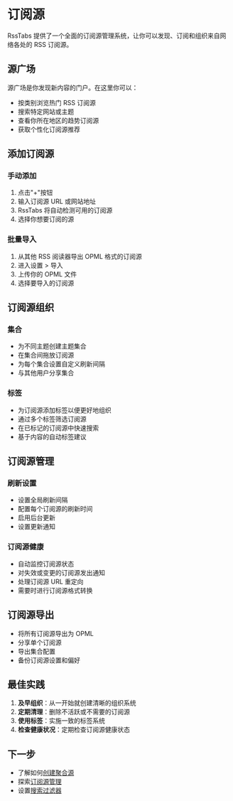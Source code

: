 # 订阅源

RssTabs 提供了一个全面的订阅源管理系统，让你可以发现、订阅和组织来自网络各处的 RSS 订阅源。

## 源广场

源广场是你发现新内容的门户。在这里你可以：

- 按类别浏览热门 RSS 订阅源
- 搜索特定网站或主题
- 查看你所在地区的趋势订阅源
- 获取个性化订阅源推荐

## 添加订阅源

### 手动添加

1. 点击"+"按钮
2. 输入订阅源 URL 或网站地址
3. RssTabs 将自动检测可用的订阅源
4. 选择你想要订阅的源

### 批量导入

1. 从其他 RSS 阅读器导出 OPML 格式的订阅源
2. 进入设置 > 导入
3. 上传你的 OPML 文件
4. 选择要导入的订阅源

## 订阅源组织

### 集合

- 为不同主题创建主题集合
- 在集合间拖放订阅源
- 为每个集合设置自定义刷新间隔
- 与其他用户分享集合

### 标签

- 为订阅源添加标签以便更好地组织
- 通过多个标签筛选订阅源
- 在已标记的订阅源中快速搜索
- 基于内容的自动标签建议

## 订阅源管理

### 刷新设置

- 设置全局刷新间隔
- 配置每个订阅源的刷新时间
- 启用后台更新
- 设置更新通知

### 订阅源健康

- 自动监控订阅源状态
- 对失效或变更的订阅源发出通知
- 处理订阅源 URL 重定向
- 需要时进行订阅源格式转换

## 订阅源导出

- 将所有订阅源导出为 OPML
- 分享单个订阅源
- 导出集合配置
- 备份订阅源设置和偏好

## 最佳实践

1. **及早组织**：从一开始就创建清晰的组织系统
2. **定期清理**：删除不活跃或不需要的订阅源
3. **使用标签**：实施一致的标签系统
4. **检查健康状况**：定期检查订阅源健康状态

## 下一步

- 了解如何[创建聚合源](/zh/create-poly-feed)
- 探索[订阅源管理](/zh/manage-poly-feed)
- 设置[搜索过滤器](/zh/search)
